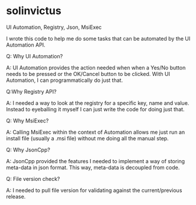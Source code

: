 # solinvictus
UI Automation, Registry, Json, MsiExec

I wrote this code to help me do some tasks that can be automated by the UI Automation API.

Q: Why UI Automation?

A: UI Automation provides the action needed when when a Yes/No button needs to be pressed or the OK/Cancel button to be clicked. With UI Automation, I can programmatically do just that.

Q:Why Registry API?

A: I needed a way to look at the registry for a specific key, name and value. Instead to eyeballing it myself I can just write the code for doing just that.

Q: Why MsiExec?

A: Calling MsiExec within the context of Automation allows me just run an install file (usually a .msi file) without me doing all the manual step.

Q: Why JsonCpp?

A: JsonCpp provided the features I needed to implement a way of storing meta-data in json format. This way, meta-data is decoupled from code.

Q: File version check?

A: I needed to pull file version for validating against the current/previous release.
